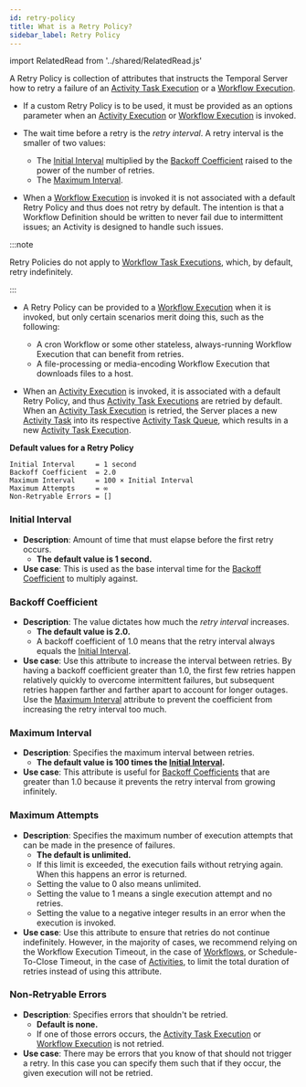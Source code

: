 ```yaml
---
id: retry-policy
title: What is a Retry Policy?
sidebar_label: Retry Policy
---
```


import RelatedRead from '../shared/RelatedRead.js'

A Retry Policy is collection of attributes that instructs the Temporal Server how to retry a failure of an [Activity Task Execution](#activity-task-execution) or a [Workflow Execution](#workflow-execution).

- If a custom Retry Policy is to be used, it must be provided as an options parameter when an [Activity Execution](#activity-execution) or [Workflow Execution](#workflow-execution) is invoked.

- The wait time before a retry is the _retry interval_.
  A retry interval is the smaller of two values:
  - The [Initial Interval](#initial-interval) multiplied by the [Backoff Coefficient](#backoff-coefficient) raised to the power of the number of retries.
  - The [Maximum Interval](#maximum-interval).

<!-- ![Diagram that shows the retry interval and its formula](/img/retry-interval-diagram.png) -->

- When a [Workflow Execution](#workflow-execution) is invoked it is not associated with a default Retry Policy and thus does not retry by default.
  The intention is that a Workflow Definition should be written to never fail due to intermittent issues; an Activity is designed to handle such issues.

:::note

Retry Policies do not apply to [Workflow Task Executions](#workflow-task-execution), which, by default, retry indefinitely.

:::

- A Retry Policy can be provided to a [Workflow Execution](#workflow-execution) when it is invoked, but only certain scenarios merit doing this, such as the following:

  - A cron Workflow or some other stateless, always-running Workflow Execution that can benefit from retries.
  - A file-processing or media-encoding Workflow Execution that downloads files to a host.

- When an [Activity Execution](#activity-execution) is invoked, it is associated with a default Retry Policy, and thus [Activity Task Executions](#activity-execution) are retried by default.
  When an [Activity Task Execution](#activity-execution) is retried, the Server places a new [Activity Task](#activity-task) into its respective [Activity Task Queue](#activity-task-queue), which results in a new [Activity Task Execution](#activity-task-execution).

**Default values for a Retry Policy**

```
Initial Interval     = 1 second
Backoff Coefficient  = 2.0
Maximum Interval     = 100 × Initial Interval
Maximum Attempts     = ∞
Non-Retryable Errors = []
```

### Initial Interval

- **Description**: Amount of time that must elapse before the first retry occurs.
  - **The default value is 1 second.**
- **Use case**: This is used as the base interval time for the [Backoff Coefficient](#backoff-coefficient) to multiply against.

### Backoff Coefficient

- **Description**: The value dictates how much the _retry interval_ increases.
  - **The default value is 2.0.**
  - A backoff coefficient of 1.0 means that the retry interval always equals the [Initial Interval](#initial-interval).
- **Use case**: Use this attribute to increase the interval between retries.
  By having a backoff coefficient greater than 1.0, the first few retries happen relatively quickly to overcome intermittent failures, but subsequent retries happen farther and farther apart to account for longer outages.
  Use the [Maximum Interval](#maximum-interval) attribute to prevent the coefficient from increasing the retry interval too much.

### Maximum Interval

- **Description**: Specifies the maximum interval between retries.
  - **The default value is 100 times the [Initial Interval](#initial-interval).**
- **Use case**: This attribute is useful for [Backoff Coefficients](#backoff-coefficient) that are greater than 1.0 because it prevents the retry interval from growing infinitely.

### Maximum Attempts

- **Description**: Specifies the maximum number of execution attempts that can be made in the presence of failures.
  - **The default is unlimited.**
  - If this limit is exceeded, the execution fails without retrying again. When this happens an error is returned.
  - Setting the value to 0 also means unlimited.
  - Setting the value to 1 means a single execution attempt and no retries.
  - Setting the value to a negative integer results in an error when the execution is invoked.
- **Use case**: Use this attribute to ensure that retries do not continue indefinitely.
  However, in the majority of cases, we recommend relying on the Workflow Execution Timeout, in the case of [Workflows](#workflow), or Schedule-To-Close Timeout, in the case of [Activities](#activity), to limit the total duration of retries instead of using this attribute.

### Non-Retryable Errors

- **Description**: Specifies errors that shouldn't be retried.
  - **Default is none.**
  - If one of those errors occurs, the [Activity Task Execution](#activity-task-execution) or [Workflow Execution](#workflow-execution) is not retried.
- **Use case**: There may be errors that you know of that should not trigger a retry.
  In this case you can specify them such that if they occur, the given execution will not be retried.
